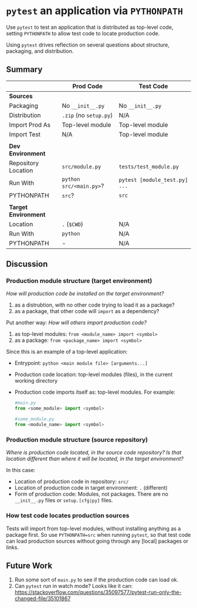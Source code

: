 # `pytest` an application via `PYTHONPATH`

Use `pytest` to test an application that is distributed as top-level code,
setting `PYTHONPATH` to allow test code to locate production code.

Using `pytest` drives reflection on several questions about structure,
packaging, and distribution.


## Summary

|                        | Prod Code               | Test Code                     |
|------------------------|-------------------------|-------------------------------|
| **Sources**            |                         |                               |
| Packaging              | No `__init__.py`        | No `__init__.py`              |
| Distribution           | `.zip` (no `setup.py`)  | N/A                           |
| Import Prod As         | Top-level module        | Top-level module              |
| Import Test            | N/A                     | Top-level module              |
|                        |                         |                               |
| **Dev Environment**    |                         |                               |
| Repository Location    | `src/module.py`         | `tests/test_module.py`        |
| Run With               | `python src/<main.py>`? | `pytest [module_test.py] ...` |
| PYTHONPATH             | `src`?                  | `src`                         |
|                        |                         |                               |
| **Target Environment** |                         |                               |
| Location               | `.` (`$CWD`)            | N/A                           |
| Run With               | `python `               | N/A                           |
| PYTHONPATH             | -                       | N/A                           |


## Discussion
### Production module structure (target environment)

_How will production code be installed on the target environment?_

1. as a distrubtion, with no other code trying to load it as a package?
2. as a package, that other code will `import` as a dependency?

Put another way: _How will others import production code?_

1. as top-level modules: `from <module_name> import <symbol>`
2. as a package: `from <package_name> import <symbol>`

Since this is an example of a top-level application:

* Entrypoint: `python <main module file> [arguments...]`
* Production code location: top-level modules (files), in the current working
  directory
* Production code imports itself as: top-level modules.  For example:

    ```python
    #main.py
    from <some_module> import <symbol>

    #some_module.py
    from <module_name> import <symbol>
    ```


### Production module structure (source repository)

_Where is production code located, in the source code repository?  Is that
location different than where it will be located, in the target environment?_

In this case:

* Location of production code in repository: `src/`
* Location of production code in target environment: `.` (different)
* Form of production code: Modules, not packages.  There are no `__init__.py`
  files or `setup.[cfg|py]` files.


### How test code locates production sources

Tests will import from top-level modules, without installing anything as a
package first.  So use `PYTHONPATH=src` when running `pytest`, so that test code
can load production sources without going through any \[local\] packages or
links.


## Future Work

1. Run some sort of `main.py` to see if the production code can load ok.
1. Can `pytest` run in watch mode?  Looks like it can: https://stackoverflow.com/questions/35097577/pytest-run-only-the-changed-file/35101867
